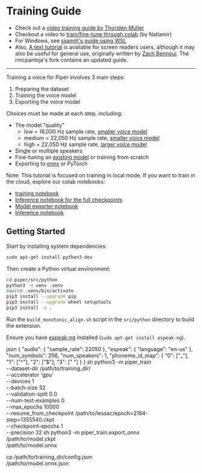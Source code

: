 # Training Guide

* Check out a [video training guide by Thorsten Müller](https://www.youtube.com/watch?v=b_we_jma220)
* Checkout a video to [train/fine-tune through colab](https://www.youtube.com/watch?v=67QvWOp3dkU) (by Natlamir)
* For Windows, see [ssamjh's guide using WSL](https://ssamjh.nz/create-custom-piper-tts-voice/)
* Also, [A text tutorial](https://github.com/rmcpantoja/Piper-Training-Guide-with-Screen-Reader) is available for screen readers users, although it may also be useful for general use, originally written by [Zach Bennoui](https://github.com/ZachB100/Piper-Training-Guide-with-Screen-Reader). The rmcpantoja's fork contains an updated guide.


---

Training a voice for Piper involves 3 main steps:

1. Preparing the dataset
2. Training the voice model
3. Exporting the voice model

Choices must be made at each step, including:

* The model "quality"
  * low = 16,000 Hz sample rate, [smaller voice model](https://github.com/rhasspy/piper/blob/master/src/python/piper_train/vits/config.py#L30)
  * medium = 22,050 Hz sample rate, [smaller voice model](https://github.com/rhasspy/piper/blob/master/src/python/piper_train/vits/config.py#L30)
  * high = 22,050 Hz sample rate, [larger voice model](https://github.com/rhasspy/piper/blob/master/src/python/piper_train/vits/config.py#L45)
* Single or multiple speakers
* Fine-tuning an [existing model](https://huggingface.co/datasets/rhasspy/piper-checkpoints/tree/main) or training from scratch
* Exporting to [onnx](https://github.com/microsoft/onnxruntime/) or PyTorch

Note: This tutorial is focused on training in local mode. If you want to train in the cloud, explore our colab notebooks:
* [training notebook](https://colab.research.google.com/github/rmcpantoja/piper/blob/master/notebooks/piper_multilingual_training_notebook.ipynb)
* [Inference notebook for the full checkpoints](https://colab.research.google.com/github/rmcpantoja/piper/blob/master/notebooks/piper_inference_(ckpt).ipynb)
* [Model exporter notebook](https://colab.research.google.com/github/rmcpantoja/piper/blob/master/notebooks/piper_model_exporter.ipynb)
* [Inference notebook](https://colab.research.google.com/github/rmcpantoja/piper/blob/master/notebooks/piper_inference_(ONNX).ipynb)

## Getting Started

Start by installing system dependencies:

``` sh
sudo apt-get install python3-dev
```

Then create a Python virtual environment:

``` sh
cd piper/src/python
python3 -m venv .venv
source .venv/bin/activate
pip3 install --upgrade pip
pip3 install --upgrade wheel setuptools
pip3 install -e .
```

Run the `build_monotonic_align.sh` script in the `src/python` directory to build the extension.

Ensure you have [espeak-ng](https://github.com/espeak-ng/espeak-ng/) installed (`sudo apt-get install espeak-ng`).

json
{
    "audio": {
        "sample_rate": 22050
    },
    "espeak": {
        "language": "en-us"
    },
    "num_symbols": 256,
    "num_speakers": 1,
    "phoneme_id_map": {
        "0": ["_"],
        "1": ["^"],
        "2": ["$"],
        "3": [" "]
    }
}
sh
python3 -m piper_train \
    --dataset-dir /path/to/training_dir/ \
    --accelerator 'gpu' \
    --devices 1 \
    --batch-size 32 \
    --validation-split 0.0 \
    --num-test-examples 0 \
    --max_epochs 10000 \
    --resume_from_checkpoint /path/to/lessac/epoch=2164-step=1355540.ckpt \
    --checkpoint-epochs 1 \
    --precision 32
sh
python3 -m piper_train.export_onnx \
    /path/to/model.ckpt \
    /path/to/model.onnx

cp /path/to/training_dir/config.json \
   /path/to/model.onnx.json
